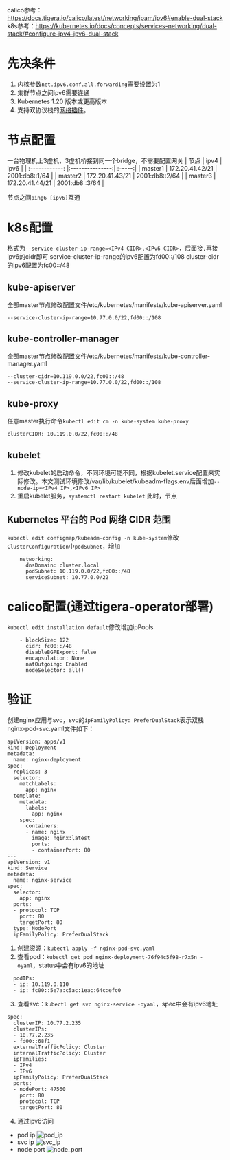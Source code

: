 calico参考：https://docs.tigera.io/calico/latest/networking/ipam/ipv6#enable-dual-stack
k8s参考：https://kubernetes.io/docs/concepts/services-networking/dual-stack/#configure-ipv4-ipv6-dual-stack

# 先决条件
1. 内核参数`net.ipv6.conf.all.forwarding`需要设置为1
2. 集群节点之间ipv6需要连通
3. Kubernetes 1.20 版本或更高版本
4. 支持双协议栈的[网络插件](https://kubernetes.io/zh-cn/docs/concepts/extend-kubernetes/compute-storage-net/network-plugins/)。

# 节点配置
一台物理机上3虚机，3虚机桥接到同一个bridge，不需要配置网关
| 节点 | ipv4  | ipv6 |
| :------------: |:---------------:| :-----:|
| master1  | 172.20.41.42/21 | 2001:db8::1/64 |
| master2  | 172.20.41.43/21 | 2001:db8::2/64 |
| master3  | 172.20.41.44/21 | 2001:db8::3/64 |

节点之间`ping6 [ipv6]`互通

# k8s配置
格式为`--service-cluster-ip-range=<IPv4 CIDR>,<IPv6 CIDR>`，后面接`,`再接ipv6的cidr即可
service-cluster-ip-range的ipv6配置为fd00::/108
cluster-cidr的ipv6配置为fc00::/48
## kube-apiserver
全部master节点修改配置文件/etc/kubernetes/manifests/kube-apiserver.yaml
```
--service-cluster-ip-range=10.77.0.0/22,fd00::/108
```
## kube-controller-manager
全部master节点修改配置文件/etc/kubernetes/manifests/kube-controller-manager.yaml
```
--cluster-cidr=10.119.0.0/22,fc00::/48
--service-cluster-ip-range=10.77.0.0/22,fd00::/108
```
## kube-proxy
任意master执行命令`kubectl edit cm -n kube-system kube-proxy`
```
clusterCIDR: 10.119.0.0/22,fc00::/48
```
## kubelet
1. 修改kubelet的启动命令，不同环境可能不同，根据kubelet.service配置来实际修改。本文测试环境修改/var/lib/kubelet/kubeadm-flags.env后面增加`--node-ip=<IPv4 IP>,<IPv6 IP>`
2. 重启kubelet服务，`systemctl restart kubelet`
此时，节点
## Kubernetes 平台的 Pod 网络 CIDR 范围
`kubectl edit configmap/kubeadm-config -n kube-system`修改`ClusterConfiguration`中`podSubnet`，增加<IPv6 IP>
```
    networking:
      dnsDomain: cluster.local
      podSubnet: 10.119.0.0/22,fc00::/48
      serviceSubnet: 10.77.0.0/22
```

# calico配置(通过tigera-operator部署)
`kubectl edit installation default`修改增加ipPools
```
    - blockSize: 122
      cidr: fc00::/48
      disableBGPExport: false
      encapsulation: None
      natOutgoing: Enabled
      nodeSelector: all()
```

# 验证
创建nginx应用与svc，svc的`ipFamilyPolicy: PreferDualStack`表示双栈
nginx-pod-svc.yaml文件如下：
```
apiVersion: apps/v1
kind: Deployment
metadata:
  name: nginx-deployment
spec:
  replicas: 3
  selector:
    matchLabels:
      app: nginx
  template:
    metadata:
      labels:
        app: nginx
    spec:
      containers:
      - name: nginx
        image: nginx:latest
        ports:
        - containerPort: 80
---
apiVersion: v1
kind: Service
metadata:
  name: nginx-service
spec:
  selector:
    app: nginx
  ports:
  - protocol: TCP
    port: 80
    targetPort: 80
  type: NodePort
  ipFamilyPolicy: PreferDualStack
```
1. 创建资源：`kubectl apply -f nginx-pod-svc.yaml`
2. 查看pod：`kubectl get pod nginx-deployment-76f94c5f98-r7x5n -oyaml`，status中会有ipv6的地址
```
  podIPs:
  - ip: 10.119.0.110
  - ip: fc00::5e7a:c5ac:1eac:64c:efc0
```
3. 查看svc：`kubectl get svc nginx-service -oyaml`，spec中会有ipv6地址
```
spec:
  clusterIP: 10.77.2.235
  clusterIPs:
  - 10.77.2.235
  - fd00::68f1
  externalTrafficPolicy: Cluster
  internalTrafficPolicy: Cluster
  ipFamilies:
  - IPv4
  - IPv6
  ipFamilyPolicy: PreferDualStack
  ports:
  - nodePort: 47560
    port: 80
    protocol: TCP
    targetPort: 80
```
4. 通过ipv6访问
* pod ip
![pod_ip](https://github.com/user-attachments/assets/2c638620-16ca-44e6-93e8-305d47f90f29)
* svc ip
![svc_ip](https://github.com/user-attachments/assets/ee276143-2245-4107-8348-e2ddaee169f3)
* node port
![node_port](https://github.com/user-attachments/assets/abcd64b7-d740-4c3a-b7c0-d9909bbbc647)
